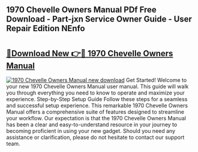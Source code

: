 ## 1970 Chevelle Owners Manual PDf Free Download - Part-jxn Service Owner Guide - User Repair Edition NEnfo

# <h2><a href="http://bc16728.oget.top/?id=1970+Chevelle+Owners+Manual">🔗Download New 👉🔴 1970 Chevelle Owners Manual</a></h2>

[![1970 Chevelle Owners Manual new download](https://i.imgur.com/5g1atiW.png)](http://bc16728.oget.top/?id=1970+Chevelle+Owners+Manual)
Get Started! Welcome to your new 1970 Chevelle Owners Manual user manual. This guide will walk you through everything you need to know to operate and maximize your experience. Step-by-Step Setup Guide Follow these steps for a seamless and successful setup experience. This remarkable 1970 Chevelle Owners Manual offers a comprehensive suite of features designed to streamline your workflow. Our expectation is that the 1970 Chevelle Owners Manual has been a clear and easy-to-understand resource in your journey to becoming proficient in using your new gadget. Should you need any assistance or clarification, please do not hesitate to contact our support team.
